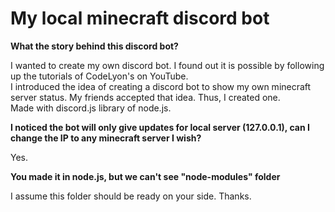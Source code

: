 # My local minecraft discord bot

**What the story behind this discord bot?**

I wanted to create my own discord bot. I found out it is possible by following up the tutorials of CodeLyon's on YouTube.
<br>I introduced the idea of creating a discord bot to show my own minecraft server status. My friends accepted that idea. Thus, I created one.
<br>Made with discord.js library of node.js.

**I noticed the bot will only give updates for local server (127.0.0.1), can I change the IP to any minecraft server I wish?**

Yes.

**You made it in node.js, but we can't see "node-modules" folder**

I assume this folder should be ready on your side. Thanks.
